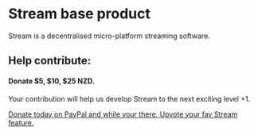 # Stream base product
Stream is a decentralised micro-platform streaming software.

## Help contribute:

#### Donate $5, $10, $25 NZD.

Your contribution will help us develop Stream to the next exciting level +1.

[Donate today on PayPal and while your there, Upvote your fav Stream  feature.](https://www.paypal.com/cgi-bin/webscr?cmd=_s-xclick&hosted_button_id=Y3SSREJS9BPFJ)